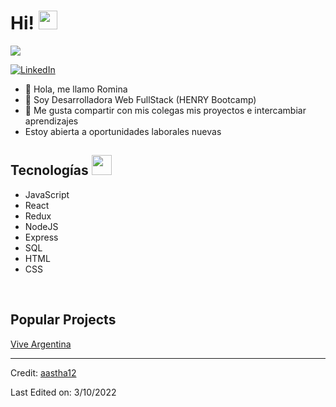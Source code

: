 <h1> Hi! <img src = "https://raw.githubusercontent.com/MartinHeinz/MartinHeinz/master/wave.gif" width = 30px> </h1>
<p align='center'>
</p>

<p>
  <a href="https://github.com/DenverCoder1/readme-typing-svg"><img src="https://readme-typing-svg.herokuapp.com?&font=IBM+Plex+Sans&color=abcdef&size=20&lines=Welcome+to+my+GitHub+Profile!;I'm+a+FullStack+Web+Developer" /></a>
</p>

   <a href="https://www.linkedin.com/in/rominavponce/" target="_blank">
    <img alt="LinkedIn" src="https://img.shields.io/badge/LinkedIn-0077B5?style=for-the-badge&logo=linkedin&logoColor=white">
  </a>   
  
- 👋 Hola, me llamo Romina
- 💼 Soy Desarrolladora Web FullStack (HENRY Bootcamp)
- 💬 Me gusta compartir con mis colegas mis proyectos e intercambiar aprendizajes
- Estoy abierta a oportunidades laborales nuevas

<h2> Tecnologías <img src = "https://media2.giphy.com/media/QssGEmpkyEOhBCb7e1/giphy.gif?cid=ecf05e47a0n3gi1bfqntqmob8g9aid1oyj2wr3ds3mg700bl&rid=giphy.gif" width = 32px> </h2>

-  JavaScript
-  React
-  Redux
-  NodeJS
-  Express
-  SQL
-  HTML
-  CSS 



</details>

<br/>

## Popular Projects

<a href="https://experienceviveargentina.vercel.app">
   <span> Vive Argentina </span>
</a> 

----------------------------------------------------------------------
Credit: [aastha12](https://github.com/aastha12)

Last Edited on: 3/10/2022
